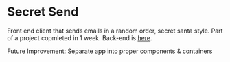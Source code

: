 # Secret Send

Front end client that sends emails in a random order, secret santa style.
Part of a project copmleted in 1 week. Back-end is [here](https://github.com/MugishaU/RoundRobin).

Future Improvement: Separate app into proper components & containers
